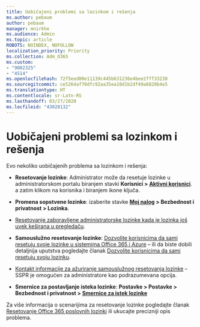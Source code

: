```yaml
---
title: Uobičajeni problemi sa lozinkom i rešenja
ms.author: pebaum
author: pebaum
manager: mnirkhe
ms.audience: Admin
ms.topic: article
ROBOTS: NOINDEX, NOFOLLOW
localization_priority: Priority
ms.collection: Adm_O365
ms.custom:
- "9002325"
- "4514"
ms.openlocfilehash: 72f5eed00e11139c445b631236e4bee2fff33238
ms.sourcegitcommit: ce5264af70dfc92aa35ea10d1b2df49a6820b4e5
ms.translationtype: HT
ms.contentlocale: sr-Latn-RS
ms.lasthandoff: 03/27/2020
ms.locfileid: "43028132"
---
```

# <a name="common-password-issues-and-resolutions"></a>Uobičajeni problemi sa lozinkom i rešenja

Evo nekoliko uobičajenih problema sa lozinkom i rešenja:

- **Resetovanje lozinke**: Administrator može da resetuje lozinke u administratorskom portalu biranjem stavki **Korisnici > [Aktivni korisnici](https://portal.office.com/adminportal/home#/users)**. a zatim klikom na korisnika i biranjem ikone ključa.

- **Promena sopstvene lozinke**:  izaberite stavke  **[Moj nalog](https://portal.office.com/account/#home) >  Bezbednost i privatnost > Lozinka**.

- [Resetovanje zaboravljene administratorske lozinke kada je lozinka još uvek keširana u pregledaču](https://docs.microsoft.com/microsoft-365/admin/add-users/reset-passwords?view=o365-worldwide#reset-my-office-365-tenant-admin-password).

- **Samouslužno resetovanje lozinke**: [Dozvolite korisnicima da sami resetuju svoje lozinke u sistemima Office 365 i Azure](https://portal.office.com/adminportal/home#/SettingsMultiPivot/:/Settings/L1/SelfServiceReset) – ili da biste dobili detaljnija uputstva pogledajte članak [Dozvolite korisnicima da sami resetuju svoju lozinku](https://docs.microsoft.com/microsoft-365/admin/add-users/let-users-reset-passwords).

- [Kontakt informacije za ažuriranje samouslužnog resetovanja lozinke](https://go.microsoft.com/fwlink/?linkid=849451) –SSPR je omogućen za administratore kao podrazumevana opcija. 

- **Smernice za postavljanje isteka lozinke**: **Postavke > Postavke > Bezbednost i privatnost > [Smernice za istek lozinke](https://admin.microsoft.com/AdminPortal/Home#/SettingsMultiPivot/:/Settings/L1/PasswordPolicy)**

Za više informacija o scenarijima za resetovanje lozinke pogledajte članak [Resetovanje Office 365 poslovnih lozinki](https://docs.microsoft.com/microsoft-365/admin/add-users/reset-passwords) ili ukucajte precizniji opis problema.
